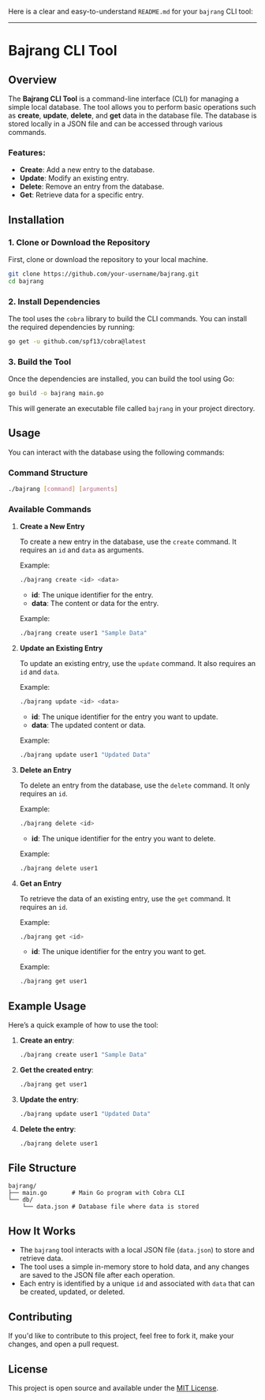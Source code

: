 Here is a clear and easy-to-understand `README.md` for your `bajrang` CLI tool:

---

# Bajrang CLI Tool

## Overview

The **Bajrang CLI Tool** is a command-line interface (CLI) for managing a simple local database. The tool allows you to perform basic operations such as **create**, **update**, **delete**, and **get** data in the database file. The database is stored locally in a JSON file and can be accessed through various commands.

### Features:
- **Create**: Add a new entry to the database.
- **Update**: Modify an existing entry.
- **Delete**: Remove an entry from the database.
- **Get**: Retrieve data for a specific entry.

## Installation

### 1. Clone or Download the Repository

First, clone or download the repository to your local machine.

```bash
git clone https://github.com/your-username/bajrang.git
cd bajrang
```

### 2. Install Dependencies

The tool uses the `cobra` library to build the CLI commands. You can install the required dependencies by running:

```bash
go get -u github.com/spf13/cobra@latest
```

### 3. Build the Tool

Once the dependencies are installed, you can build the tool using Go:

```bash
go build -o bajrang main.go
```

This will generate an executable file called `bajrang` in your project directory.

## Usage

You can interact with the database using the following commands:

### Command Structure

```bash
./bajrang [command] [arguments]
```

### Available Commands

1. **Create a New Entry**

   To create a new entry in the database, use the `create` command. It requires an `id` and `data` as arguments.

   Example:

   ```bash
   ./bajrang create <id> <data>
   ```

   - **id**: The unique identifier for the entry.
   - **data**: The content or data for the entry.

   Example:

   ```bash
   ./bajrang create user1 "Sample Data"
   ```

2. **Update an Existing Entry**

   To update an existing entry, use the `update` command. It also requires an `id` and `data`.

   Example:

   ```bash
   ./bajrang update <id> <data>
   ```

   - **id**: The unique identifier for the entry you want to update.
   - **data**: The updated content or data.

   Example:

   ```bash
   ./bajrang update user1 "Updated Data"
   ```

3. **Delete an Entry**

   To delete an entry from the database, use the `delete` command. It only requires an `id`.

   Example:

   ```bash
   ./bajrang delete <id>
   ```

   - **id**: The unique identifier for the entry you want to delete.

   Example:

   ```bash
   ./bajrang delete user1
   ```

4. **Get an Entry**

   To retrieve the data of an existing entry, use the `get` command. It requires an `id`.

   Example:

   ```bash
   ./bajrang get <id>
   ```

   - **id**: The unique identifier for the entry you want to get.

   Example:

   ```bash
   ./bajrang get user1
   ```

## Example Usage

Here’s a quick example of how to use the tool:

1. **Create an entry**:
   ```bash
   ./bajrang create user1 "Sample Data"
   ```

2. **Get the created entry**:
   ```bash
   ./bajrang get user1
   ```

3. **Update the entry**:
   ```bash
   ./bajrang update user1 "Updated Data"
   ```

4. **Delete the entry**:
   ```bash
   ./bajrang delete user1
   ```

## File Structure

```plaintext
bajrang/
├── main.go       # Main Go program with Cobra CLI
└── db/
    └── data.json # Database file where data is stored
```

## How It Works

- The `bajrang` tool interacts with a local JSON file (`data.json`) to store and retrieve data.
- The tool uses a simple in-memory store to hold data, and any changes are saved to the JSON file after each operation.
- Each entry is identified by a unique `id` and associated with `data` that can be created, updated, or deleted.

## Contributing

If you'd like to contribute to this project, feel free to fork it, make your changes, and open a pull request.

## License

This project is open source and available under the [MIT License](LICENSE).
